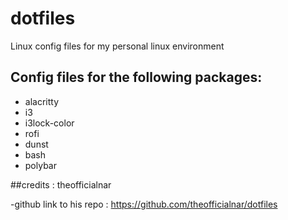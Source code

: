 # dotfiles

Linux config files for my personal linux environment

## Config files for the following packages:

- alacritty
- i3
- i3lock-color
- rofi
- dunst
- bash
- polybar

##credits : theofficialnar 

-github link to his repo : https://github.com/theofficialnar/dotfiles
